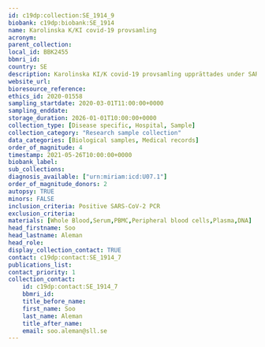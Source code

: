 ```yaml
---
id: c19dp:collection:SE_1914_9
biobank: c19dp:biobank:SE_1914
name: Karolinska K/KI covid-19 provsamling
acronym:
parent_collection:
local_id: BBK2455
bbmri_id:
country: SE
description: Karolinska KI/K covid-19 provsamling upprättades under SARS-CoV-2 pandemin där prover samlades in i ett samarbete mellan Medicinsk Enhet (ME) Infektionssjukdomar och Funktion Preoperativ Medicin och Intensivvård vid Karolinska Universitetssjukhuset samt Centrum för Infektionsmedicin vid Karolinska Institutet. Omkring 300 patienter är provtagna vid 1-4 tillfällen under sin vårdtid, och i förekommande fall i senare konvalescensfas. De provtyper som finns tillgängliga är helblod, stabiliserat helblod, plasma, serum, PBMC, och DNA.
website_url:
bioresource_reference:
ethics_id: 2020-01558
sampling_startdate: 2020-03-01T11:00:00+0000
sampling_enddate:
storage_duration: 2026-01-01T10:00:00+0000
collection_type: [Disease specific, Hospital, Sample]
collection_category: "Research sample collection"
data_categories: [Biological samples, Medical records]
order_of_magnitude: 4
timestamp: 2021-05-26T10:00:00+0000
biobank_label:
sub_collections:
diagnosis_available: ["urn:miriam:icd:U07.1"]
order_of_magnitude_donors: 2
autopsy: TRUE
minors: FALSE
inclusion_criteria: Positive SARS-CoV-2 PCR
exclusion_criteria:
materials: [Whole Blood,Serum,PBMC,Peripheral blood cells,Plasma,DNA]
head_firstname: Soo
head_lastname: Aleman
head_role:
display_collection_contact: TRUE
contact: c19dp:contact:SE_1914_7
publications_list:
contact_priority: 1
collection_contact:
    id: c19dp:contact:SE_1914_7
    bbmri_id:
    title_before_name:
    first_name: Soo
    last_name: Aleman
    title_after_name:
    email: soo.aleman@sll.se
---
```

